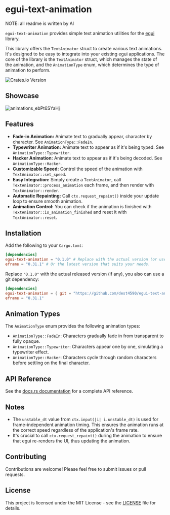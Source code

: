 # egui-text-animation

NOTE: all readme is written by AI

`egui-text-animation` provides simple text animation utilities for the [egui](https://github.com/emilk/egui) library.

This library offers the `TextAnimator` struct to create various text animations. It's designed to be easy to integrate
into your existing egui applications. The core of the library is the `TextAnimator` struct, which manages the state of
the animation, and the `AnimationType` enum, which determines the type of animation to perform.

![Crates.io Version](https://img.shields.io/crates/v/egui_text_animation)

## Showcase
![animations_ebPt6SYaHj](https://github.com/user-attachments/assets/977247f8-84fb-43d6-ac88-a3bc86f9faac)


## Features

* **Fade-in Animation:** Animate text to gradually appear, character by character. See `AnimationType::FadeIn`.
* **Typewriter Animation:** Animate text to appear as if it's being typed. See `AnimationType::Typewriter`.
* **Hacker Animation:** Animate text to appear as if it's being decoded. See `AnimationType::Hacker`.
* **Customizable Speed:** Control the speed of the animation with `TextAnimator::set_speed`.
* **Easy Integration:** Simply create a `TextAnimator`, call `TextAnimator::process_animation` each frame, and then
  render with `TextAnimator::render`.
* **Automatic Repainting:** Call `ctx.request_repaint()` inside your update loop to ensure smooth animation.
* **Animation Control:** You can check if the animation is finished with `TextAnimator::is_animation_finished` and reset
  it with `TextAnimator::reset`.

## Installation

Add the following to your `Cargo.toml`:

```toml
[dependencies]
egui-text-animation = "0.1.0" # Replace with the actual version (or use a git dependency)
eframe = "0.31.1" # Or the latest version that suits your needs.
```

Replace `"0.1.0"` with the actual released version (if any), you also can use a
git dependency:

```toml
[dependencies]
egui-text-animation = { git = "https://github.com/dest4590/egui-text-animation" }
eframe = "0.31.1"
```

## Animation Types

The `AnimationType` enum provides the following animation types:

* `AnimationType::FadeIn`: Characters gradually fade in from transparent to fully opaque.
* `AnimationType::Typewriter`: Characters appear one by one, simulating a typewriter effect.
* `AnimationType::Hacker`: Characters cycle through random characters before settling on the final character.

## API Reference

See the [docs.rs documentation](<https://docs.rs/egui-text-animation>) for a complete API reference.

## Notes

* The `unstable_dt` value from `ctx.input(|i| i.unstable_dt)` is used for frame-independent animation timing. This
  ensures the animation runs at the correct speed regardless of the application's frame rate.
* It's crucial to call `ctx.request_repaint()` during the animation to ensure that egui re-renders the UI, thus updating
  the animation.

## Contributing

Contributions are welcome! Please feel free to submit issues or pull requests.

## License

This project is licensed under the MIT License - see the [LICENSE](LICENSE) file for details.
